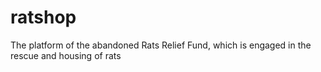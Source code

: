 # ratshop
 The platform of the abandoned Rats Relief Fund, which is engaged in the rescue and housing of rats
